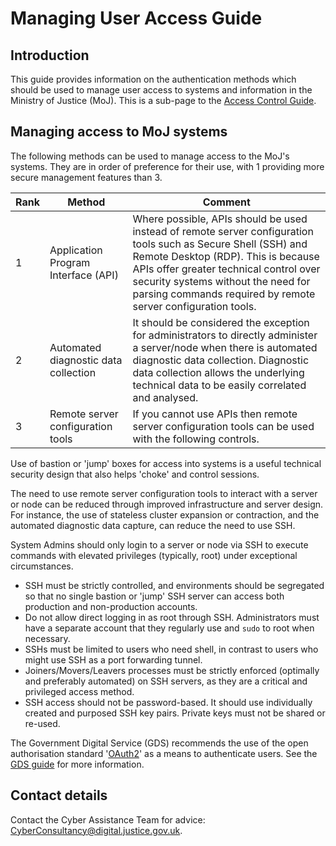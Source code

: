 # Managing User Access Guide

## Introduction

This guide provides information on the authentication methods which should be used to manage user access to systems and information in the Ministry of Justice \(MoJ\). This is a sub-page to the [Access Control Guide](access-control-guide.md).

## Managing access to MoJ systems

The following methods can be used to manage access to the MoJ's systems. They are in order of preference for their use, with 1 providing more secure management features than 3.

|Rank|Method|Comment|
|----|------|-------|
|1|Application Program Interface \(API\)|Where possible, APIs should be used instead of remote server configuration tools such as Secure Shell \(SSH\) and Remote Desktop \(RDP\). This is because APIs offer greater technical control over security systems without the need for parsing commands required by remote server configuration tools.|
|2|Automated diagnostic data collection|It should be considered the exception for administrators to directly administer a server/node when there is automated diagnostic data collection. Diagnostic data collection allows the underlying technical data to be easily correlated and analysed.|
|3|Remote server configuration tools|If you cannot use APIs then remote server configuration tools can be used with the following controls.|

Use of bastion or 'jump' boxes for access into systems is a useful technical security design that also helps 'choke' and control sessions.

The need to use remote server configuration tools to interact with a server or node can be reduced through improved infrastructure and server design. For instance, the use of stateless cluster expansion or contraction, and the automated diagnostic data capture, can reduce the need to use SSH.

System Admins should only login to a server or node via SSH to execute commands with elevated privileges \(typically, root\) under exceptional circumstances.

-   SSH must be strictly controlled, and environments should be segregated so that no single bastion or 'jump' SSH server can access both production and non-production accounts.
-   Do not allow direct logging in as root through SSH. Administrators must have a separate account that they regularly use and `sudo` to root when necessary.
-   SSHs must be limited to users who need shell, in contrast to users who might use SSH as a port forwarding tunnel.
-   Joiners/Movers/Leavers processes must be strictly enforced \(optimally and preferably automated\) on SSH servers, as they are a critical and privileged access method.
-   SSH access should not be password-based. It should use individually created and purposed SSH key pairs. Private keys must not be shared or re-used.

The Government Digital Service \(GDS\) recommends the use of the open authorisation standard '[OAuth2](https://oauth.net/2/)' as a means to authenticate users. See the [GDS guide](https://www.gov.uk/guidance/gds-api-technical-and-data-standards) for more information.

## Contact details

Contact the Cyber Assistance Team for advice: [CyberConsultancy@digital.justice.gov.uk](mailto:CyberConsultancy@digital.justice.gov.uk).

